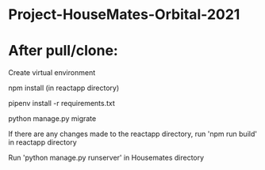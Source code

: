 # Project-HouseMates-Orbital-2021

# After pull/clone:
Create virtual environment

npm install (in reactapp directory)

pipenv install -r requirements.txt

python manage.py migrate

If there are any changes made to the reactapp directory, run 'npm run build' in reactapp directory

Run 'python manage.py runserver' in Housemates directory
